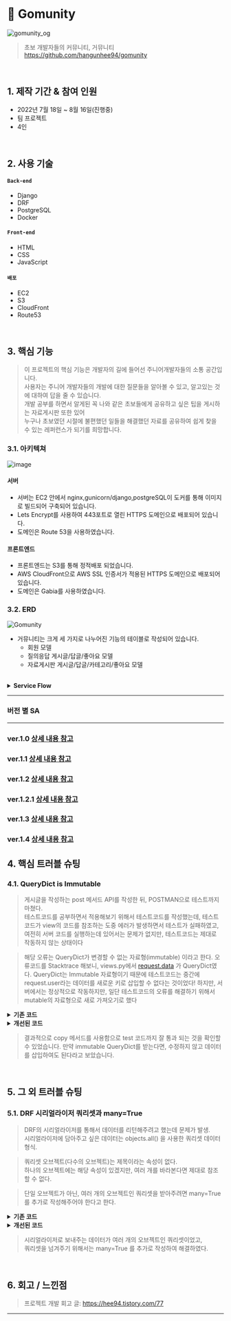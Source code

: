 # :pushpin: Gomunity
![gomunity_og](https://user-images.githubusercontent.com/97969957/185279549-76daa3f9-50dc-4eb7-b412-2f9faec1c2b3.png)
>초보 개발자들의 커뮤니티, 거뮤니티    
>https://github.com/hangunhee94/gomunity   

</br>

## 1. 제작 기간 & 참여 인원
- 2022년 7월 18일 ~ 8월 16일(진행중)    
- 팀 프로젝트
- 4인  

</br>

## 2. 사용 기술
#### `Back-end`
  - Django
  - DRF
  - PostgreSQL
  - Docker

#### `Front-end`
  - HTML
  - CSS
  - JavaScript
  
#### `배포` 
  - EC2
  - S3
  - CloudFront
  - Route53 
</br>

## 3. 핵심 기능
>이 프로젝트의 핵심 기능은 개발자의 길에 들어선 주니어개발자들의 소통 공간입니다.   
>사용자는 주니어 개발자들의 개발에 대한 질문들을 알아볼 수 있고, 알고있는 것에 대하여 답을 줄 수 있습니다.      
>개발 공부를 하면서 알게된 꼭 나와 같은 초보들에게 공유하고 싶은 팁을 게시하는 자료게시판 또한 있어    
>누구나 초보였던 시절에 불편했던 일들을 해결했던 자료를 공유하여 쉽게 찾을 수 있는 레퍼런스가 되기를 희망합니다.   

### 3.1. 아키텍쳐   
![image](https://user-images.githubusercontent.com/97969957/185283041-45f4504d-e797-4714-9d7e-058568c20f8d.png) 


#### 서버

- 서버는 EC2 안에서 nginx,gunicorn/django,postgreSQL이 도커를 통해 이미지로 빌드되어 구축되어 있습니다.
- Lets Encrypt를 사용하여 443포트로 열린 HTTPS 도메인으로 배포되어 있습니다.
- 도메인은 Route 53을 사용하였습니다.

#### 프론트엔드

- 프론트엔드는 S3를 통해 정적배포 되었습니다.
- AWS CloudFront으로 AWS SSL 인증서가 적용된 HTTPS 도메인으로 배포되어 있습니다.
- 도메인은 Gabia를 사용하였습니다.  

### 3.2. ERD    
![Gomunity](https://user-images.githubusercontent.com/97969957/185282933-80713a8e-cdf6-47c4-ba20-ef985fddf0d0.png)  

- 거뮤니티는 크게 세 가지로 나누어진 기능의 테이블로 작성되어 있습니다.
  - 회원 모델
  - 질의응답 게시글/답글/좋아요 모델
  - 자료게시판 게시글/답글/카테고리/좋아요 모델
<br>

<details>
<summary><b> Service Flow</b></summary>  

<div markdown="1">

### 회원기능

![회원가입](https://user-images.githubusercontent.com/97969957/185279221-5abe2894-0fd2-4636-8023-a467a292a2d6.gif)

- 사용자는 거뮤니티의 게시글을 열람할 수 있습니다. 그러나, 작성/수정/삭제/좋아요 등의 기능은 로그인을 요구합니다.
- 사용자는 회원가입 페이지에서 아이디,비밀번호,닉네임,이메일을 입력하고 회원가입합니다.
  - 아이디,비밀번호,이메일은 작성조건이 있어 작성조건이 일치하지 않는다면 오류를 표시합니다.

![로그인 및 게시판](https://user-images.githubusercontent.com/97969957/185279234-26e622ee-b357-4830-9792-d0a63abe1336.gif)

- 사용자는 아이디 비밀번호를 입력하고 로그인합니다.
  - 로그인한 사용자는 DRF Simple JWT로 토큰이 브라우저 로컬 스토리지에 저장됩니다.
  - 사용자는 약 15분간 한 번 로그인한 상태를 유지하며, 새로고침을 통해서 토큰을 60일까지 저장합니다.

### 질의응답게시판

![게시글 등록](https://user-images.githubusercontent.com/97969957/185279026-1c6a22e1-b005-496e-977e-3940c4707a37.gif)

- 사용자는 질의응답게시판을 통해서 개발과 관련된 주제로 자유롭게 질문하고 답변할 수 있습니다.
- 사용자는 질의응답게시판에 작성된 글을 열람할 수 있습니다.
- 사용자는 질의응답게시판의 글 및 답변의 작성/수정/삭제/좋아요 기능은 로그인을 통해서만 접근할 수 있습니다.
- 사용자는 게시글 작성 버튼을 눌러 질문하고 싶은 내용을 담아 글을 작성합니다.
  - 해시태그를 작성하여 이 후 게시글을 추천하는 용도로 활용됩니다.
  - TOAST UI EDITOR가 적용되어 있어 마크다운 형식으로 글을 작성하거나 이미지를 업로드 할 수 있습니다.
- 사용자는 자신이 작성한 글에 대해 수정/삭제 권한이 있으며 버튼으로 표시됩니다.
  - 수정 버튼을 눌러 작성된 제목/해시태그/내용 등이 에디터 안에 표시되며 글을 수정할 수 있습니다.
  - 삭제 버튼을 눌러 작성한 글 레코드를 삭제합니다.
- 사용자는 게시글에 제목 밑의 좋아요 버튼을 클릭하여 좋아요 기능을 사용할 수 있습니다.
  - 좋아요 된 버튼은 모양이 변경되며, 다시 한 번 클릭하면 좋아요가 취소됩니다.
- 사용자는 게시글에 답글을 작성할 수 있습니다.
  - 텍스트를 입력하고 작성버튼을 눌러 답글을 작성할 수 있습니다.
- 사용자는 자신이 작성한 답글에 대해 수정/삭제 권한이 있으며 버튼으로 표시됩니다.
  - 수정 버튼을 눌러 작성된 내용이 인풋에 표시되며 답글을 수정할 수 있습니다.
  - 삭제 버튼을 눌러 작성한 답글 레코드를 삭제합니다.

![게시글추천](https://user-images.githubusercontent.com/97969957/185279067-0d0505ee-fea5-4667-ab82-bc58cbaf9043.gif)

- 사용자는 게시글을 조회 페이지에서 추천받기 버튼을 눌러 유사한 해시태그를 가진 게시글을 추천받을 수 있습니다.

### 자료게시판

![자료게시판](https://user-images.githubusercontent.com/97969957/185283883-96c75c91-1fb8-47a9-9d7d-4faf16956633.gif)

- 사용자는 자료게시판을 통해서 개발하면서 알게 된 팁을 글을 작성하여 공유할 수 있습니다.
- 사용자는 자료게시판의 글 및 답글의 조회가 가능합니다.
- 사용자는 자료게시판의 글 및 답글의 작성/수정/삭제/좋아요 기능을 로그인을 통해서 접근할 수 있습니다.
- 사용자는 게시글 작성 버튼을 눌러 질문하고 싶은 내용을 담아 글을 작성합니다.
  - 카테고리를 중 공용 및 특정 권한 전용 하나를 선택하여, 열람권한을 정합니다.
  - 해시태그를 작성하여 이 후 게시글을 추천하는 용도로 활용됩니다.
  - TOAST UI EDITOR가 적용되어 있어 마크다운 형식으로 글을 작성하거나 이미지를 업로드 할 수 있습니다.
- 사용자는 자신이 작성한 글에 대해 수정/삭제 권한이 있으며 버튼으로 표시됩니다.
  - 수정 버튼을 눌러 작성된 제목/해시태그/내용 등이 에디터 안에 표시되며 글을 수정할 수 있습니다.
  - 삭제 버튼을 눌러 작성한 글 레코드를 삭제합니다.
- 사용자는 게시글에 제목 밑의 좋아요 버튼을 클릭하여 좋아요 기능을 사용할 수 있습니다.
  - 좋아요 된 버튼은 모양이 변경되며, 다시 한 번 클릭하면 좋아요가 취소됩니다.
- 사용자는 게시글에 답글을 작성할 수 있습니다.
  - 텍스트를 입력하고 작성버튼을 눌러 답글을 작성할 수 있습니다.
- 사용자는 자신이 작성한 답글에 대해 수정/삭제 권한이 있으며 버튼으로 표시됩니다.
  - 수정 버튼을 눌러 작성된 내용이 인풋에 표시되며 답글을 수정할 수 있습니다.
  - 삭제 버튼을 눌러 작성한 답글 레코드를 삭제합니다.
</div>
</details>

---

### 버전 별 SA

---

### ver.1.0  [상세 내용 참고](https://www.notion.so/Starting-Assignment-a93d84d8a6a0455abff9975c2de1313f)

### ver.1.1  [상세 내용 참고](https://www.notion.so/Starting-Assignment-a93d84d8a6a0455abff9975c2de1313f)

### ver.1.2  [상세 내용 참고](https://www.notion.so/Starting-Assignment-dcdf8dc5fef84f25975c3cd28c95dc7e)

### ver.1.2.1  [상세 내용 참고](https://www.notion.so/VER-1-2-1-5e0e1cf5477d484fb8808eb0fc444589)

### ver.1.3  [상세 내용 참고](https://www.notion.so/VER-1-3-e9dbd0b5b1ba4947b4744b876b6f9300)

### ver.1.4  [상세 내용 참고](https://www.notion.so/VER-1-4-4c8099f4818841499e3fb36e8a2ffff9)


## 4. 핵심 트러블 슈팅
### 4.1. QueryDict is Immutable
>게시글을 작성하는 post 메서드 API를 작성한 뒤, POSTMAN으로 테스트까지 마쳤다.<br>
>테스트코드를 공부하면서 적용해보기 위해서 테스트코드를 작성했는데, 테스트코드가 view의 코드를 참조하는 도중 에러가 발생하면서 테스트가 실패하였고,      
>여전히 서버 코드를 실행하는데 있어서는 문제가 없지만, 테스트코드는 제대로 작동하지 않는 상태이다

> 해당 오류는 QueryDict가 변경할 수 없는  자료형(immutable) 이라고 한다.
> 오류코드를 Stacktrace 해보니, views.py에서 [request.data](http://request.data) 가 QueryDict였다.
> QueryDict는 Immutable 자료형이기 때문에 테스트코드는 중간에 request.user라는 데이터를 새로운 키로 삽입할 수 없다는 것이었다!
> 하지만, 서버에서는 정상적으로 작동하지만,
> 일단 테스트코드의 오류를 해결하기 위해서 mutable의 자료형으로 새로 가져오기로 했다     
<details>
<summary><b>기존 코드</b></summary>  
<div markdown="1">

````

def post(self, request):
    request.data['user'] = request.user.id
    notice_serializer = NoticeSerializer(data=request.data)	
                 ...
		생략
        
````

</div>
</details>

<details>
<summary><b>개선된 코드</b></summary>  
<div markdown="1">

````

def post(self, request):
	print(request.data) # 테스트코드 상에서 QueryDict인 request.data에서 사용할 수 있는 메서드 확인
	request_data_copy = request.data.copy() # mutable 한 딕셔너리로 카피하는 메서드
	request_data_copy['user'] = request.user.id
	notice_serializer = NoticeSerializer(data=request_data_copy)
                ...
		생략
        
````

</div>
</details>

> 결과적으로 copy 메서드를 사용함으로 test 코드까지 잘 통과 되는 것을 확인할 수 있었습니다.
> 만약 immutable QueryDict를 받는다면, 수정하지 않고 데이터를 삽입하여도 된다라고 보았습니다.

</br>

## 5. 그 외 트러블 슈팅    
### 5.1. DRF 시리얼라이저 쿼리셋과 many=True
>DRF의 시리얼라이저를 통해서 데이터를 리턴해주려고 했는데 문제가 발생.<br>
>시리얼라이저에 담아주고 싶은 데이터는 objects.all() 을 사용한 쿼리셋 데이터 형식.    

    
>쿼리셋 오브젝트(다수의 오브젝트)는 제목이라는 속성이 없다. <br>
>하나의 오브젝트에는 해당 속성이 있겠지만, 여러 개를 바라본다면 제대로 참조 할 수 없다.    

>단일 오브젝트가 아닌, 여러 개의 오브젝트인 쿼리셋을 받아주려면 many=True 를 추가로 작성해주어야 한다고 한다.     

<details>
<summary><b>기존 코드</b></summary>  
<div markdown="1">

````

.. 생략

class View(APIView):
	def get(self, request):
		notices = NoticeModel.objects.all()
		notice_serializer = NoticeSerializer(data=notices).data
		return Response(notice_serializer)
````

</div>
</details>

<details>
<summary><b>개선된 코드</b></summary>  
<div markdown="1">

````

.. 생략

class View(APIView):
	def get(self, request):
		notices = NoticeModel.objects.all()
		notice_serializer = NoticeSerializer(data=notices).data
		return Response(notice_serializer, many=True)
        
````

</div>
</details> 

>시리얼라이저로 보내주는 데이터가 여러 개의 오브젝트인 쿼리셋이었고,  
>쿼리셋을 넘겨주기 위해서는 many=True 를 추가로 작성하여 해결하였다.

</br>

## 6. 회고 / 느낀점
>프로젝트 개발 회고 글: https://hee94.tistory.com/77 

---
